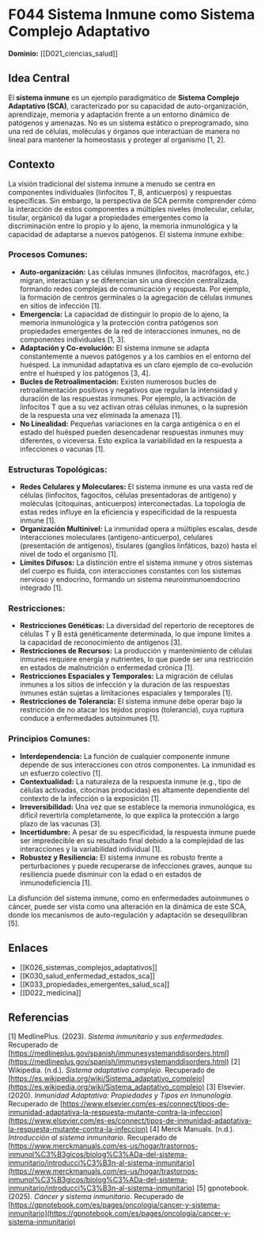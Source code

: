 # F044 Sistema Inmune como Sistema Complejo Adaptativo

**Dominio:** [[D021_ciencias_salud]]

## Idea Central

El **sistema inmune** es un ejemplo paradigmático de **Sistema Complejo Adaptativo (SCA)**, caracterizado por su capacidad de auto-organización, aprendizaje, memoria y adaptación frente a un entorno dinámico de patógenos y amenazas. No es un sistema estático o preprogramado, sino una red de células, moléculas y órganos que interactúan de manera no lineal para mantener la homeostasis y proteger al organismo [1, 2].

## Contexto

La visión tradicional del sistema inmune a menudo se centra en componentes individuales (linfocitos T, B, anticuerpos) y respuestas específicas. Sin embargo, la perspectiva de SCA permite comprender cómo la interacción de estos componentes a múltiples niveles (molecular, celular, tisular, orgánico) da lugar a propiedades emergentes como la discriminación entre lo propio y lo ajeno, la memoria inmunológica y la capacidad de adaptarse a nuevos patógenos. El sistema inmune exhibe:

### Procesos Comunes:

*   **Auto-organización:** Las células inmunes (linfocitos, macrófagos, etc.) migran, interactúan y se diferencian sin una dirección centralizada, formando redes complejas de comunicación y respuesta. Por ejemplo, la formación de centros germinales o la agregación de células inmunes en sitios de infección [1].
*   **Emergencia:** La capacidad de distinguir lo propio de lo ajeno, la memoria inmunológica y la protección contra patógenos son propiedades emergentes de la red de interacciones inmunes, no de componentes individuales [1, 3].
*   **Adaptación y Co-evolución:** El sistema inmune se adapta constantemente a nuevos patógenos y a los cambios en el entorno del huésped. La inmunidad adaptativa es un claro ejemplo de co-evolución entre el huésped y los patógenos [3, 4].
*   **Bucles de Retroalimentación:** Existen numerosos bucles de retroalimentación positivos y negativos que regulan la intensidad y duración de las respuestas inmunes. Por ejemplo, la activación de linfocitos T que a su vez activan otras células inmunes, o la supresión de la respuesta una vez eliminada la amenaza [1].
*   **No Linealidad:** Pequeñas variaciones en la carga antigénica o en el estado del huésped pueden desencadenar respuestas inmunes muy diferentes, o viceversa. Esto explica la variabilidad en la respuesta a infecciones o vacunas [1].

### Estructuras Topológicas:

*   **Redes Celulares y Moleculares:** El sistema inmune es una vasta red de células (linfocitos, fagocitos, células presentadoras de antígeno) y moléculas (citoquinas, anticuerpos) interconectadas. La topología de estas redes influye en la eficiencia y especificidad de la respuesta inmune [1].
*   **Organización Multinivel:** La inmunidad opera a múltiples escalas, desde interacciones moleculares (antígeno-anticuerpo), celulares (presentación de antígenos), tisulares (ganglios linfáticos, bazo) hasta el nivel de todo el organismo [1].
*   **Límites Difusos:** La distinción entre el sistema inmune y otros sistemas del cuerpo es fluida, con interacciones constantes con los sistemas nervioso y endocrino, formando un sistema neuroinmunoendocrino integrado [1].

### Restricciones:

*   **Restricciones Genéticas:** La diversidad del repertorio de receptores de células T y B está genéticamente determinada, lo que impone límites a la capacidad de reconocimiento de antígenos [3].
*   **Restricciones de Recursos:** La producción y mantenimiento de células inmunes requiere energía y nutrientes, lo que puede ser una restricción en estados de malnutrición o enfermedad crónica [1].
*   **Restricciones Espaciales y Temporales:** La migración de células inmunes a los sitios de infección y la duración de las respuestas inmunes están sujetas a limitaciones espaciales y temporales [1].
*   **Restricciones de Tolerancia:** El sistema inmune debe operar bajo la restricción de no atacar los tejidos propios (tolerancia), cuya ruptura conduce a enfermedades autoinmunes [1].

### Principios Comunes:

*   **Interdependencia:** La función de cualquier componente inmune depende de sus interacciones con otros componentes. La inmunidad es un esfuerzo colectivo [1].
*   **Contextualidad:** La naturaleza de la respuesta inmune (e.g., tipo de células activadas, citocinas producidas) es altamente dependiente del contexto de la infección o la exposición [1].
*   **Irreversibilidad:** Una vez que se establece la memoria inmunológica, es difícil revertirla completamente, lo que explica la protección a largo plazo de las vacunas [3].
*   **Incertidumbre:** A pesar de su especificidad, la respuesta inmune puede ser impredecible en su resultado final debido a la complejidad de las interacciones y la variabilidad individual [1].
*   **Robustez y Resiliencia:** El sistema inmune es robusto frente a perturbaciones y puede recuperarse de infecciones graves, aunque su resiliencia puede disminuir con la edad o en estados de inmunodeficiencia [1].

La disfunción del sistema inmune, como en enfermedades autoinmunes o cáncer, puede ser vista como una alteración en la dinámica de este SCA, donde los mecanismos de auto-regulación y adaptación se desequilibran [5].

## Enlaces

*   [[K026_sistemas_complejos_adaptativos]]
*   [[K030_salud_enfermedad_estados_sca]]
*   [[K033_propiedades_emergentes_salud_sca]]
*   [[D022_medicina]]

## Referencias

[1] MedlinePlus. (2023). *Sistema inmunitario y sus enfermedades*. Recuperado de [https://medlineplus.gov/spanish/immunesystemanddisorders.html](https://medlineplus.gov/spanish/immunesystemanddisorders.html)
[2] Wikipedia. (n.d.). *Sistema adaptativo complejo*. Recuperado de [https://es.wikipedia.org/wiki/Sistema_adaptativo_complejo](https://es.wikipedia.org/wiki/Sistema_adaptativo_complejo)
[3] Elsevier. (2020). *Inmunidad Adaptativa: Propiedades y Tipos en Inmunología*. Recuperado de [https://www.elsevier.com/es-es/connect/tipos-de-inmunidad-adaptativa-la-respuesta-mutante-contra-la-infeccion](https://www.elsevier.com/es-es/connect/tipos-de-inmunidad-adaptativa-la-respuesta-mutante-contra-la-infeccion)
[4] Merck Manuals. (n.d.). *Introducción al sistema inmunitario*. Recuperado de [https://www.merckmanuals.com/es-us/hogar/trastornos-inmunol%C3%B3gicos/biolog%C3%ADa-del-sistema-inmunitario/introducci%C3%B3n-al-sistema-inmunitario](https://www.merckmanuals.com/es-us/hogar/trastornos-inmunol%C3%B3gicos/biolog%C3%ADa-del-sistema-inmunitario/introducci%C3%B3n-al-sistema-inmunitario)
[5] gpnotebook. (2025). *Cáncer y sistema inmunitario*. Recuperado de [https://gpnotebook.com/es/pages/oncologia/cancer-y-sistema-inmunitario](https://gpnotebook.com/es/pages/oncologia/cancer-y-sistema-inmunitario)

